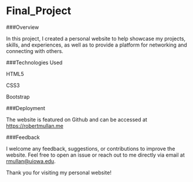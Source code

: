 # Final_Project

###Overview

In this project, I created a personal website to help showcase my projects, skills, and experiences, as well as to provide a platform for networking and connecting with others.

###Technologies Used

HTML5

CSS3

Bootstrap

###Deployment

The website is featured on Github and can be accessed at https://robertmullan.me

###Feedback

I welcome any feedback, suggestions, or contributions to improve the website. Feel free to open an issue or reach out to me directly via email at rmullan@uiowa.edu.

Thank you for visiting my personal website!
